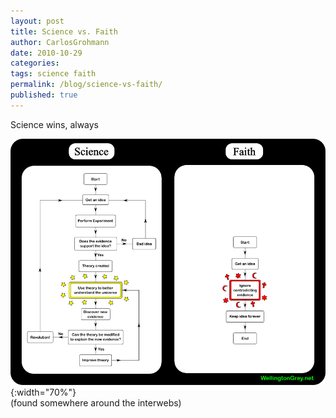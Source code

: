 ```yaml
---
layout: post
title: Science vs. Faith
author: CarlosGrohmann
date: 2010-10-29
categories: 
tags: science faith
permalink: /blog/science-vs-faith/
published: true
---
```



Science wins, always  

![](/img/0308-sciencevsfaith1.png){:width="70%"}  
(found somewhere around the interwebs)
